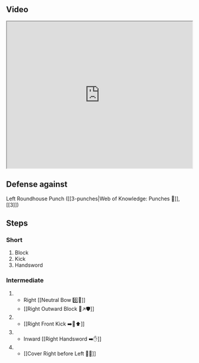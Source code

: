 ## Video

<iframe src="https://www.youtube.com/embed/IXZ6kr4VHQw?start=29&end=46" width="100%" height="400"></iframe>

## Defense against

Left Roundhouse Punch ([[3-punches|Web of Knowledge: Punches 👊]], [[3]])

## Steps

### Short

1. Block
2. Kick
3. Handsword

### Intermediate

1.  -   Right [[Neutral Bow  0️⃣🦶]]
    - [[Right Outward Block 🤛↗️🛡️]]
2.  -   [[Right Front Kick ➡️🦶⬆️]]
3.  -   Inward [[Right Handsword ➡️✋]]
4.  -   [[Cover Right before Left 🦶🔄]]
